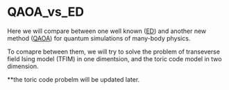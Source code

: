 # QAOA_vs_ED
Here we will compare between one well known ([ED](https://en.wikipedia.org/wiki/Exact_diagonalization)) and another new method ([QAOA](https://en.wikipedia.org/wiki/Quantum_optimization_algorithms#Quantum_approximate_optimization_algorithm)) for quantum simulations of many-body physics.

To comapre between them, we will try to solve the problem of transeverse field Ising model (TFIM) in one dimentsion, and the toric code model in two dimension.

**the toric code probelm will be updated later.
